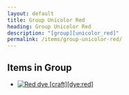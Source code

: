 ```yaml
---
layout: default
title: Group Unicolor Red
heading: Group Unicolor Red
description: "[group][unicolor_red]"
permalink: /items/group-unicolor-red/
---
```



## Items in Group

<ul class="list-items">
    <li><a href="{{site.baseurl}}/items/dye-red/"><img src="{{site.baseurl}}/assets/img/items/textures/dye_red.png" data-toggle="tooltip" title="Red dye [craft][dye:red]"></a></li>
</ul>

